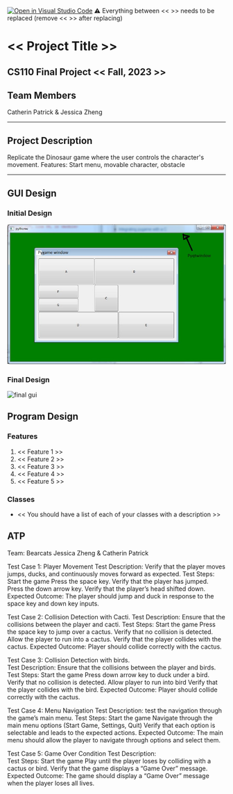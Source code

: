 [![Open in Visual Studio Code](https://classroom.github.com/assets/open-in-vscode-718a45dd9cf7e7f842a935f5ebbe5719a5e09af4491e668f4dbf3b35d5cca122.svg)](https://classroom.github.com/online_ide?assignment_repo_id=12803297&assignment_repo_type=AssignmentRepo)
:warning: Everything between << >> needs to be replaced (remove << >> after replacing)

# << Project Title >>
## CS110 Final Project  << Fall, 2023 >>

## Team Members
Catherin Patrick & Jessica Zheng 
***

## Project Description
Replicate the Dinosaur game where the user controls the character's movement. 
Features: Start menu, movable character, obstacle

***    

## GUI Design

### Initial Design

![initial gui](assets/gui.jpg)

### Final Design

![final gui](assets/finalgui.jpg)

## Program Design

### Features

1. << Feature 1 >>
2. << Feature 2 >>
3. << Feature 3 >>
4. << Feature 4 >>
5. << Feature 5 >>

### Classes

- << You should have a list of each of your classes with a description >>

## ATP
Team: Bearcats 
Jessica Zheng & Catherin Patrick

Test Case 1: Player Movement 
Test Description: Verify that the player moves jumps, ducks, and continuously moves forward as expected. 
Test Steps: 
Start the game 
Press the space key. 
Verify that the player has jumped. 
Press the down arrow key. 
Verify that the player’s head shifted down. 
Expected Outcome: The player should jump and duck in response to the space key and down key inputs. 

Test Case 2: Collision Detection with Cacti. 
Test Description: Ensure that the collisions between the player and cacti. 
Test Steps: 
Start the game 
Press the space key to jump over a cactus. 
Verify that no collision is detected. 
Allow the player to run into a cactus. 
Verify that the player collides with the cactus.
Expected Outcome: Player should collide correctly with the cactus. 

Test Case 3: Collision Detection with birds.  
Test Description: Ensure that the collisions between the player and birds. 
Test Steps: 
Start the game 
Press down arrow  key to duck under a bird. 
Verify that no collision is detected. 
Allow player to run into bird 
Verify that the player collides with the bird. 
Expected Outcome: Player should collide correctly with the cactus. 

Test Case 4: Menu Navigation 
Test Description: test the navigation through the game’s main menu. 
Test Steps: 
Start the game 
Navigate through the main menu options (Start Game, Settings, Quit) 
Verify that each option is selectable and leads to the expected actions. 
Expected Outcome: The main menu should allow the player to navigate through options and select them. 

Test Case 5: Game Over Condition
Test Description:  
Test Steps: 
Start the game 
Play until the player loses by colliding with a cactus or bird. 
Verify that the game displays a “Game Over” message. 
Expected Outcome: The game should display a “Game Over” message when the player loses all lives. 


